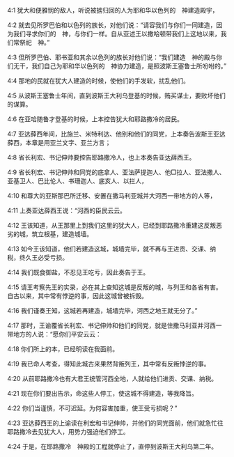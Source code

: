 <a id="1"></a>4:1  犹大和便雅悯的敌人，听说被掳归回的人为耶和华以色列的　神建造殿宇，  

<a id="2"></a>4:2  就去见所罗巴伯和以色列的族长，对他们说：“请容我们与你们一同建造，因为我们寻求你们的　神，与你们一样。自从亚述王以撒哈顿带我们上这地以来，我们常祭祀　神。”  

<a id="3"></a>4:3  但所罗巴伯、耶书亚和其余以色列的族长对他们说：“我们建造　神的殿与你们无干，我们自己为耶和华以色列的　神协力建造，是照波斯王塞鲁士所吩咐的。”  

<a id="4"></a>4:4  那地的民就在犹大人建造的时候，使他们的手发软，扰乱他们。  

<a id="5"></a>4:5  从波斯王塞鲁士年间，直到波斯王大利乌登基的时候，贿买谋士，要败坏他们的谋算。  

<a id="6"></a>4:6  在亚哈随鲁才登基的时候，上本控告犹大和耶路撒冷的居民。  

<a id="7"></a>4:7  亚达薛西年间，比施兰、米特利达、他别和他们的同党，上本奏告波斯王亚达薛西，本章是用亚兰文字、亚兰方言；  

<a id="8"></a>4:8  省长利宏、书记伸帅要控告耶路撒冷人，也上本奏告亚达薛西王。  

<a id="9"></a>4:9  省长利宏、书记伸帅和同党的底拿人、亚法萨提迦人、他□拉人、亚法撒人、亚基卫人、巴比伦人、书珊迦人、底亥人、以拦人，  

<a id="10"></a>4:10  和尊大的亚斯那巴所迁移、安置在撒马利亚城并大河西一带地方的人等，  

<a id="11"></a>4:11  上奏亚达薛西王说：“河西的臣民云云。  

<a id="12"></a>4:12  王该知道，从王那里上到我们这里的犹大人，已经到耶路撒冷重建这反叛恶劣的城，筑立根基，建造城墙。  

<a id="13"></a>4:13  如今王该知道，他们若建造这城，城墙完毕，就不再与王进贡、交课、纳税，终久王必受亏损。  

<a id="14"></a>4:14  我们既食御盐，不忍见王吃亏，因此奏告于王。  

<a id="15"></a>4:15  请王考察先王的实录，必在其上查知这城是反叛的城，与列王和各省有害。自古以来，其中常有悖逆的事，因此这城曾被拆毁。  

<a id="16"></a>4:16  我们谨奏王知，这城若再建造，城墙完毕，河西之地王就无分了。”  

<a id="17"></a>4:17  那时，王谕覆省长利宏、书记伸帅和他们的同党，就是住撒马利亚并河西一带地方的人说：“愿你们平安云云：  

<a id="18"></a>4:18  你们所上的本，已经明读在我面前。  

<a id="19"></a>4:19  我已命人考查，得知此城古来果然背叛列王，其中常有反叛悖逆的事。  

<a id="20"></a>4:20  从前耶路撒冷也有大君王统管河西全地，人就给他们进贡、交课、纳税。　  

<a id="21"></a>4:21  现在你们要出告示，命这些人停工，使这城不得建造，等我降旨。  

<a id="22"></a>4:22  你们当谨慎，不可迟延。为何容害加重，使王受亏损呢？”  

<a id="23"></a>4:23  亚达薛西王的上谕读在利宏和书记伸帅，并他们的同党面前，他们就急忙往耶路撒冷去见犹大人，用势力强迫他们停工。  

<a id="24"></a>4:24  于是，在耶路撒冷　神殿的工程就停止了，直停到波斯王大利乌第二年。  
